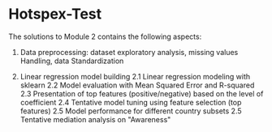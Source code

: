# Hotspex-Test
The solutions to Module 2 contains the following aspects:
1. Data preprocessing: dataset exploratory analysis, missing values Handling, data Standardization

2. Linear regression model building
2.1 Linear regression modeling with sklearn
2.2 Model evaluation with Mean Squared Error and R-squared
2.3 Presentation of top features (positive/negative) based on the level of coefficient
2.4 Tentative model tuning using feature selection (top features)
2.5 Model performance for different country subsets
2.5 Tentative mediation analysis on "Awareness"
   
